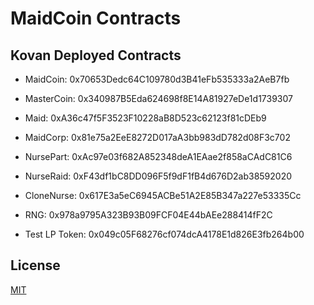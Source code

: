 # MaidCoin Contracts

## Kovan Deployed Contracts
- MaidCoin: 0x70653Dedc64C109780d3B41eFb535333a2AeB7fb
- MasterCoin: 0x340987B5Eda624698f8E14A81927eDe1d1739307
- Maid: 0xA36c47f5F3523F10228aB8D523c62123f81cDEb9
- MaidCorp: 0x81e75a2EeE8272D017aA3bb983dD782d08F3c702
- NursePart: 0xAc97e03f682A852348deA1EAae2f858aCAdC81C6

- NurseRaid: 0xF43df1bC8DD096F5f9dF1fB4d676D2ab38592020
- CloneNurse: 0x617E3a5eC6945ACBe51A2E85B347a227e53335Cc
- RNG: 0x978a9795A323B93B09FCF04E44bAEe288414fF2C

- Test LP Token: 0x049c05F68276cf074dcA4178E1d826E3fb264b00

## License
[MIT](LICENSE)
